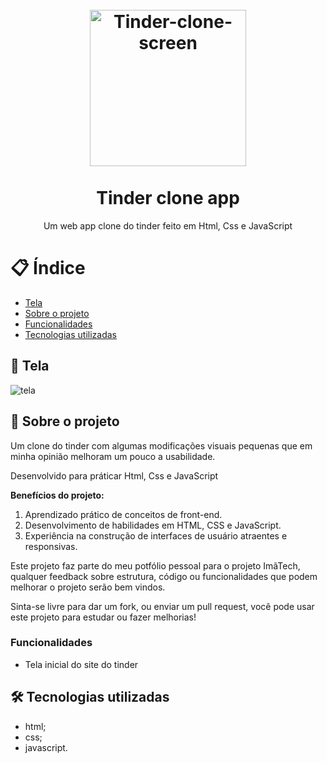 
<h1 align="center">
<br>
  <img src="logo-tinder.png" width="250px"  alt="Tinder-clone-screen">
<br>
<br>
Tinder clone app
</h1>

<p align="center">Um web app clone do tinder feito em Html, Css e JavaScript </p>

# 📋 Índice

- [Tela](#-Tela)
- [Sobre o projeto](#-Sobre-o-projeto)
- [Funcionalidades](#-Funcionalidades)
- [Tecnologias utilizadas](#-Tecnologias-utilizadas)

## 🎨 Tela

<img src="./Tela_inicial.png" alt="tela">

## 📃 Sobre o projeto

Um clone do tinder com algumas modificações visuais pequenas que em minha opinião melhoram um pouco a usabilidade.

Desenvolvido para práticar Html, Css e JavaScript

**Benefícios do projeto:**
1. Aprendizado prático de conceitos de front-end.
2. Desenvolvimento de habilidades em HTML, CSS e JavaScript.
3. Experiência na construção de interfaces de usuário atraentes e responsivas.

Este projeto faz parte do meu potfólio pessoal para o projeto ImãTech, qualquer feedback sobre estrutura, código ou funcionalidades que podem melhorar o projeto serão bem vindos.

Sinta-se livre para dar um fork, ou enviar um pull request, você pode usar este projeto para estudar ou fazer melhorias!

### Funcionalidades

- Tela inicial do site do tinder

## 🛠 Tecnologias utilizadas

- html;
- css;
- javascript.


